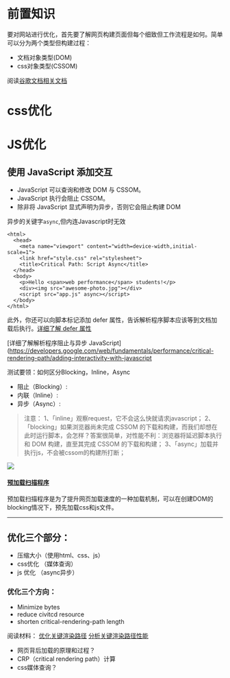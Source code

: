# 前置知识
要对网站进行优化，首先要了解网页构建页面但每个细致但工作流程是如何。简单可以分为两个类型但构建过程：
* 文档对象类型(DOM)
* css对象类型(CSSOM)

阅读[谷歌文档相关文档](https://developers.google.com/web/fundamentals/performance/critical-rendering-path/constructing-the-object-model)

# css优化

# JS优化
## 使用 JavaScript 添加交互
* JavaScript 可以查询和修改 DOM 与 CSSOM。
* JavaScript 执行会阻止 CSSOM。
* 除非将 JavaScript 显式声明为异步，否则它会阻止构建 DOM

异步的关键字`async`,但内连Javascript时无效
```
<html>
  <head>
    <meta name="viewport" content="width=device-width,initial-scale=1">
    <link href="style.css" rel="stylesheet">
    <title>Critical Path: Script Async</title>
  </head>
  <body>
    <p>Hello <span>web performance</span> students!</p>
    <div><img src="awesome-photo.jpg"></div>
    <script src="app.js" async></script>
  </body>
</html>
```
此外，你还可以向脚本标记添加 defer 属性，告诉解析程序脚本应该等到文档加载后执行。[详细了解 defer 属性](https://hacks.mozilla.org/2009/06/defer/)

[详细了解解析程序阻止与异步 JavaScript](https://developers.google.com/web/fundamentals/performance/critical-rendering-path/adding-interactivity-with-javascript

测试要领：如何区分Blocking，Inline，Async
*  阻止（Blocking）: <script src="anExteralScript.js"></script>
* 内联（Inline）: <script>document.write("this is an inline script")</script>
* 异步（Async）: <script async src="anExternalScript.js"></script>

>注意：
1、「inline」观察request，它不会这么快就请求javascript；
2、「blocking」如果浏览器尚未完成 CSSOM 的下载和构建，而我们却想在此时运行脚本，会怎样？答案很简单，对性能不利：浏览器将延迟脚本执行和 DOM 构建，直至其完成 CSSOM 的下载和构建；
3、「async」加载并执行js，不会被cssom的构建所打断；



![](https://ooo.0o0.ooo/2017/06/27/59527a6a3cd18.png)

#### [预加载扫描程序](https://andydavies.me/blog/2013/10/22/how-the-browser-pre-loader-makes-pages-load-faster/)


预加载扫描程序是为了提升网页加载速度的一种加载机制，可以在创建DOM的blocking情况下，预先加载css和js文件。

---
## 优化三个部分：
*  压缩大小（使用html、css、js）
* css优化 （媒体查询）
* js 优化 （async异步）

###  优化三个方向：
* Minimize bytes
* reduce civitcd resource
* shorten critical-rendering-path length

阅读材料：
[优化关键渲染路径](https://developers.google.com/web/fundamentals/performance/critical-rendering-path/optimizing-critical-rendering-path)
[分析关键渲染路径性能](https://developers.google.com/web/fundamentals/performance/critical-rendering-path/analyzing-crp#performance-patterns)

* 网页背后加载的原理和过程？
* CRP（critical rendering path）计算
* css媒体查询？
